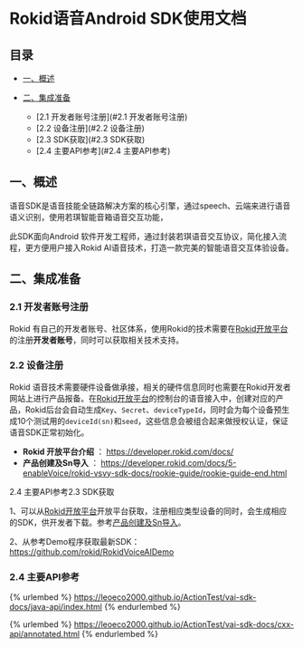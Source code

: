 # Rokid语音Android SDK使用文档

## 目录

* [一、概述](#一、概述)

* [二、集成准备](#二、集成准备)

  * [2.1 开发者账号注册](#2.1 开发者账号注册)
  * [2.2 设备注册](#2.2 设备注册)
  * [2.3 SDK获取](#2.3 SDK获取)
  * [2.4 主要API参考](#2.4 主要API参考)

  



## 一、概述

语音SDK是语音技能全链路解决方案的核心引擎，通过speech、云端来进行语音语义识别，使用若琪智能音箱语音交互功能，

此SDK面向Android 软件开发工程师，通过封装若琪语音交互协议，简化接入流程，更方便用户接入Rokid AI语音技术，打造一款完美的智能语音交互体验设备。

## 二、集成准备

### 2.1 开发者账号注册

Rokid 有自己的开发者账号、社区体系，使用Rokid的技术需要在[Rokid开放平台](https://developer.rokid.com/#/)的注册**开发者账号**，同时可以获取相关技术支持。

### 2.2 设备注册

Rokid 语音技术需要硬件设备做承接，相关的硬件信息同时也需要在Rokid开发者网站上进行产品报备。在[Rokid开放平台](https://developer.rokid.com/#/)的控制台的语音接入中，创建对应的产品，Rokid后台会自动生成`Key`、`Secret`、`deviceTypeId`，同时会为每个设备预生成10个测试用的`deviceId(sn)`和`seed`，这些信息会被组合起来做授权认证，保证语音SDK正常初始化。

  * **Rokid 开放平台介绍** ： https://developer.rokid.com/docs/
  * **产品创建及Sn导入** ： https://developer.rokid.com/docs/5-enableVoice/rokid-vsvy-sdk-docs/rookie-guide/rookie-guide-end.html

 2.4 主要API参考2.3 SDK获取

1、可以从[Rokid开放平台](https://developer.rokid.com/#/)开放平台获取，注册相应类型设备的同时，会生成相应的SDK，供开发者下载。参考[产品创建及Sn导入](https://developer.rokid.com/docs/5-enableVoice/rokid-vsvy-sdk-docs/rookie-guide/rookie-guide-end.html)。

2、从参考Demo程序获取最新SDK：https://github.com/rokid/RokidVoiceAIDemo

### 2.4 主要API参考

{% urlembed %}
https://leoeco2000.github.io/ActionTest/vai-sdk-docs/java-api/index.html
{% endurlembed %}

{% urlembed %}
https://leoeco2000.github.io/ActionTest/vai-sdk-docs/cxx-api/annotated.html
{% endurlembed %}

